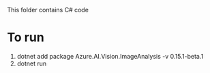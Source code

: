 This folder contains C# code

# To run
1. dotnet add package Azure.AI.Vision.ImageAnalysis -v 0.15.1-beta.1
2. dotnet run